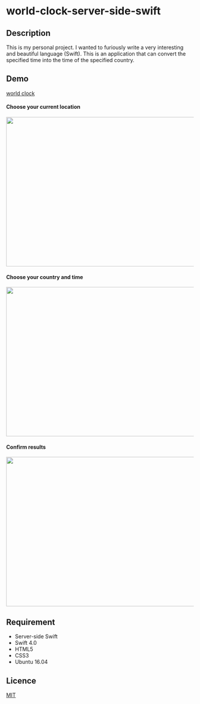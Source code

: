 # world-clock-server-side-swift

## Description

This is my personal project. I wanted to furiously write a very interesting and beautiful language (Swift). This is an application that can convert the specified time into the time of the specified country.

## Demo

[world clock](http://wordtranslate.info/PerfectTemplate)

#### Choose your current location

<img src="https://s3.ap-northeast-1.amazonaws.com/ryosukehujisawabucket/worldclock01.png?response-content-disposition=inline&X-Amz-Security-Token=AgoGb3JpZ2luEKL%2F%2F%2F%2F%2F%2F%2F%2F%2F%2FwEaCXVzLXdlc3QtMiKAAgaYZbEUsQZn2n7cIBSuPKyNrjRHvwtb%2F2pk8q9kRuaEYNmP4rGx8vwxHOJqz40m6cDIL5G93aoRMIXIygBehf6Kf5AMRQWPVdjP%2F8oXJ2JusQwVaHGhryPGxoyWoExsE2Kmd0tbLjRuFGOhlXhj8W2Hb4LI9OVf3TtMRsT27MTP2FMQF2S9ltsCPHYCdNp7LeT07csAaSXB9Xz3BdMlIO7iwd2VV5delQm1b6yyTAjl17u8zUQxtxvis6UsbsnbQLB3qowdUax1t%2BDpEwpfprpCrEwXpCo7qy2ldnzK9Iz2ALCwvb1cNzPiib7oUk5TXMzDlSlk6fs4jSDa5n0qq%2B4qnQIIZxABGgwxMzI2NDUwOTY2NjciDIMiyuKR0wXZHz9S6Cr6AZEA67tZuSicVhFdvMSa4mQX6p%2FCKQfzajowfr85qURCNuxTx3BJg5hXfcJ5%2BczgK%2BGlAG%2FKIHlOru65F6KyawyZtKbRINWjDX0hmktGQJB62Ikd3J6KNWWTQwTggd6R4%2FNHo3VuVAOb6o0LvYIPFURR2QyK0s1ILxldfn0yyZaVM9AXpZlTDaKBYwFH1XZ6KDSGB7%2FsjdP6jjwaIoGRaXJu%2FagZ%2BWKb70J1DENoAR5eHIheb8crYUiCI1VA2SIrudYmzgBLYTzcs9rQtSetcBlvMBzWWVrmrPV%2FeSrUzIudcJPXSW9qxlAngfcd7Daml%2FA64NPO5fKzesQw%2Fbyk2gU%3D&X-Amz-Algorithm=AWS4-HMAC-SHA256&X-Amz-Date=20180713T215413Z&X-Amz-SignedHeaders=host&X-Amz-Expires=300&X-Amz-Credential=ASIAIF7447WBS7JY3ASQ%2F20180713%2Fap-northeast-1%2Fs3%2Faws4_request&X-Amz-Signature=06839b78b265ee8d334968781879ff0bf4211ad617f3d4eac29d6458dfdc3d1a" width="600" height="400" />

#### Choose your country and time

<img src="https://s3.ap-northeast-1.amazonaws.com/ryosukehujisawabucket/worldclock02.png?response-content-disposition=inline&X-Amz-Security-Token=AgoGb3JpZ2luEKL%2F%2F%2F%2F%2F%2F%2F%2F%2F%2FwEaCXVzLXdlc3QtMiKAAgaYZbEUsQZn2n7cIBSuPKyNrjRHvwtb%2F2pk8q9kRuaEYNmP4rGx8vwxHOJqz40m6cDIL5G93aoRMIXIygBehf6Kf5AMRQWPVdjP%2F8oXJ2JusQwVaHGhryPGxoyWoExsE2Kmd0tbLjRuFGOhlXhj8W2Hb4LI9OVf3TtMRsT27MTP2FMQF2S9ltsCPHYCdNp7LeT07csAaSXB9Xz3BdMlIO7iwd2VV5delQm1b6yyTAjl17u8zUQxtxvis6UsbsnbQLB3qowdUax1t%2BDpEwpfprpCrEwXpCo7qy2ldnzK9Iz2ALCwvb1cNzPiib7oUk5TXMzDlSlk6fs4jSDa5n0qq%2B4qnQIIZxABGgwxMzI2NDUwOTY2NjciDIMiyuKR0wXZHz9S6Cr6AZEA67tZuSicVhFdvMSa4mQX6p%2FCKQfzajowfr85qURCNuxTx3BJg5hXfcJ5%2BczgK%2BGlAG%2FKIHlOru65F6KyawyZtKbRINWjDX0hmktGQJB62Ikd3J6KNWWTQwTggd6R4%2FNHo3VuVAOb6o0LvYIPFURR2QyK0s1ILxldfn0yyZaVM9AXpZlTDaKBYwFH1XZ6KDSGB7%2FsjdP6jjwaIoGRaXJu%2FagZ%2BWKb70J1DENoAR5eHIheb8crYUiCI1VA2SIrudYmzgBLYTzcs9rQtSetcBlvMBzWWVrmrPV%2FeSrUzIudcJPXSW9qxlAngfcd7Daml%2FA64NPO5fKzesQw%2Fbyk2gU%3D&X-Amz-Algorithm=AWS4-HMAC-SHA256&X-Amz-Date=20180713T215443Z&X-Amz-SignedHeaders=host&X-Amz-Expires=300&X-Amz-Credential=ASIAIF7447WBS7JY3ASQ%2F20180713%2Fap-northeast-1%2Fs3%2Faws4_request&X-Amz-Signature=ecc986f7a970bec5f6ac69da972ad0690b1ca14345aa3f6d30466e259e2414bc" width="600" height="400" />

#### Confirm results
<img src="https://s3.ap-northeast-1.amazonaws.com/ryosukehujisawabucket/worldclock03.png?response-content-disposition=inline&X-Amz-Security-Token=AgoGb3JpZ2luEKL%2F%2F%2F%2F%2F%2F%2F%2F%2F%2FwEaCXVzLXdlc3QtMiKAAgaYZbEUsQZn2n7cIBSuPKyNrjRHvwtb%2F2pk8q9kRuaEYNmP4rGx8vwxHOJqz40m6cDIL5G93aoRMIXIygBehf6Kf5AMRQWPVdjP%2F8oXJ2JusQwVaHGhryPGxoyWoExsE2Kmd0tbLjRuFGOhlXhj8W2Hb4LI9OVf3TtMRsT27MTP2FMQF2S9ltsCPHYCdNp7LeT07csAaSXB9Xz3BdMlIO7iwd2VV5delQm1b6yyTAjl17u8zUQxtxvis6UsbsnbQLB3qowdUax1t%2BDpEwpfprpCrEwXpCo7qy2ldnzK9Iz2ALCwvb1cNzPiib7oUk5TXMzDlSlk6fs4jSDa5n0qq%2B4qnQIIZxABGgwxMzI2NDUwOTY2NjciDIMiyuKR0wXZHz9S6Cr6AZEA67tZuSicVhFdvMSa4mQX6p%2FCKQfzajowfr85qURCNuxTx3BJg5hXfcJ5%2BczgK%2BGlAG%2FKIHlOru65F6KyawyZtKbRINWjDX0hmktGQJB62Ikd3J6KNWWTQwTggd6R4%2FNHo3VuVAOb6o0LvYIPFURR2QyK0s1ILxldfn0yyZaVM9AXpZlTDaKBYwFH1XZ6KDSGB7%2FsjdP6jjwaIoGRaXJu%2FagZ%2BWKb70J1DENoAR5eHIheb8crYUiCI1VA2SIrudYmzgBLYTzcs9rQtSetcBlvMBzWWVrmrPV%2FeSrUzIudcJPXSW9qxlAngfcd7Daml%2FA64NPO5fKzesQw%2Fbyk2gU%3D&X-Amz-Algorithm=AWS4-HMAC-SHA256&X-Amz-Date=20180713T215456Z&X-Amz-SignedHeaders=host&X-Amz-Expires=300&X-Amz-Credential=ASIAIF7447WBS7JY3ASQ%2F20180713%2Fap-northeast-1%2Fs3%2Faws4_request&X-Amz-Signature=96cd52c6fba43f05751c14242cad51efb0d40249fe1edd95da324e286bef87c2" width="600" height="400" />

## Requirement

- Server-side Swift
- Swift 4.0
- HTML5
- CSS3
- Ubuntu 16.04

## Licence

[MIT](https://github.com/tcnksm/tool/blob/master/LICENCE)


